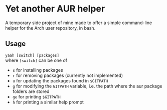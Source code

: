 # Yet another AUR helper  
  
A temporary side project of mine made to offer a simple command-line helper for the Arch user repository, in bash.  
  
## Usage  
`yaah [switch] [packages]`  
where `[switch]` can be one of  
- `s` for installing packages  
- `r` for removing packages (currently not implemented)  
- `u` for updating the packages found in `$GITPATH`  
- `g` for modifying the `GITPATH` variable, i.e. the path where the aur package folders are stored  
- `ge` for printing `$GITPATH`  
- `h` for printing a similar help prompt  
